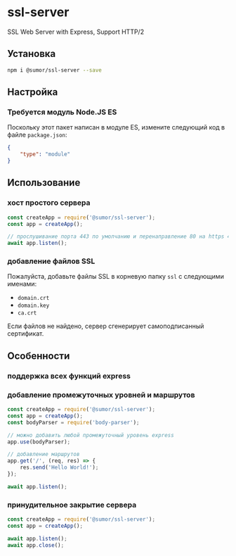 # ssl-server
SSL Web Server with Express, Support HTTP/2

## Установка
```bash
npm i @sumor/ssl-server --save
```

## Настройка

### Требуется модуль Node.JS ES
Поскольку этот пакет написан в модуле ES, измените следующий код в файле ```package.json```:
```json
{
    "type": "module"
}
```

## Использование

### хост простого сервера

```javascript
const createApp = require('@sumor/ssl-server');
const app = createApp();

// прослушивание порта 443 по умолчанию и перенаправление 80 на https 443
await app.listen();
```


### добавление файлов SSL
Пожалуйста, добавьте файлы SSL в корневую папку ```ssl``` с следующими именами:
- ```domain.crt```
- ```domain.key```
- ```ca.crt```

Если файлов не найдено, сервер сгенерирует самоподписанный сертификат.

## Особенности

### поддержка всех функций express

### добавление промежуточных уровней и маршрутов

```javascript
const createApp = require('@sumor/ssl-server');
const app = createApp();
const bodyParser = require('body-parser');

// можно добавить любой промежуточный уровень express
app.use(bodyParser);

// добавление маршрутов
app.get('/', (req, res) => {
    res.send('Hello World!');
});

await app.listen();
```

### принудительное закрытие сервера

```javascript
const createApp = require('@sumor/ssl-server');
const app = createApp();

await app.listen();
await app.close();
```